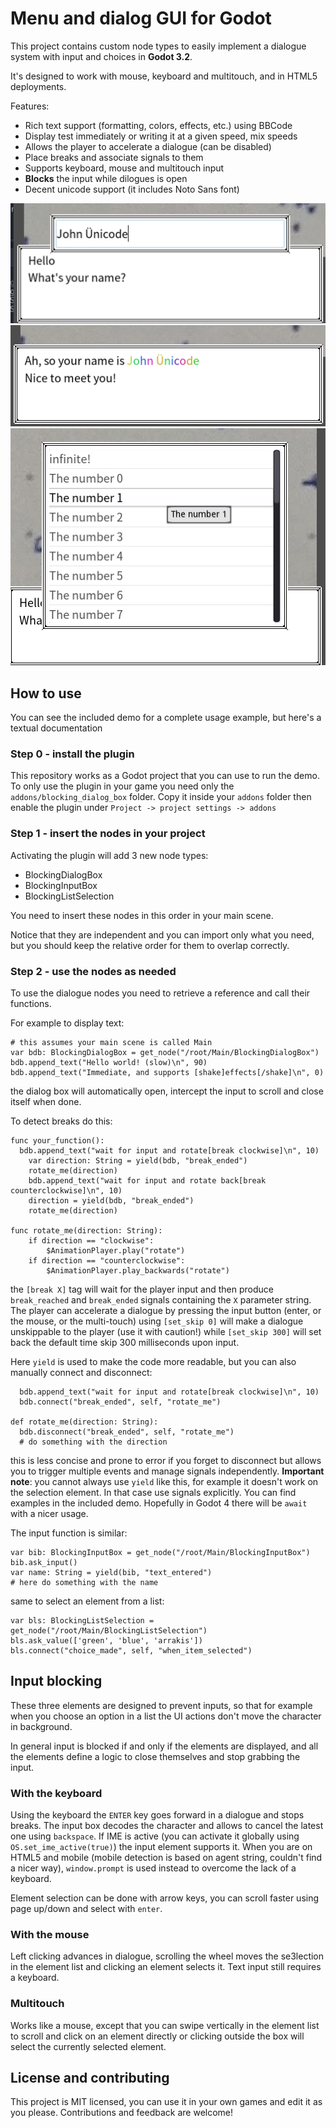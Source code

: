 # Menu and dialog GUI for Godot

This project contains custom node types to easily implement a dialogue system with input and choices in __Godot 3.2__.

It's designed to work with mouse, keyboard and multitouch, and in HTML5 deployments.

Features:

* Rich text support (formatting, colors, effects, etc.) using BBCode
* Display test immediately or writing it at a given speed, mix speeds
* Allows the player to accelerate a dialogue (can be disabled)
* Place breaks and associate signals to them
* Supports keyboard, mouse and multitouch input
* __Blocks__ the input while dilogues is open
* Decent unicode support (it includes Noto Sans font)

![how input is given](screenshots/input.png)
![how text is displayed](screenshots/text.png)
![how a choice is made](screenshots/choice.png)


## How to use

You can see the included demo for a complete usage example, but here's a textual documentation

### Step 0 - install the plugin

This repository works as a Godot project that you can use to run the demo.
To only use the plugin in your game you need only the `addons/blocking_dialog_box` folder. Copy it inside your `addons` folder then enable the plugin under `Project -> project settings -> addons`

### Step 1 - insert the nodes in your project

Activating the plugin will add 3 new node types:

* BlockingDialogBox
* BlockingInputBox
* BlockingListSelection

You need to insert these nodes in this order in your main scene.

Notice that they are independent and you can import only what you need, but you should keep the relative order for them to overlap correctly.

### Step 2 - use the nodes as needed

To use the dialogue nodes you need to retrieve a reference and call their functions.

For example to display text:

```GDScript
# this assumes your main scene is called Main
var bdb: BlockingDialogBox = get_node("/root/Main/BlockingDialogBox")
bdb.append_text("Hello world! (slow)\n", 90)
bdb.append_text("Immediate, and supports [shake]effects[/shake]\n", 0)
```

the dialog box will automatically open, intercept the input to scroll and close itself when done.

To detect breaks do this:

```GDScript
func your_function():
  bdb.append_text("wait for input and rotate[break clockwise]\n", 10)
	var direction: String = yield(bdb, "break_ended")
	rotate_me(direction)
	bdb.append_text("wait for input and rotate back[break counterclockwise]\n", 10)
	direction = yield(bdb, "break_ended")
	rotate_me(direction)

func rotate_me(direction: String):
	if direction == "clockwise":
		$AnimationPlayer.play("rotate")
	if direction == "counterclockwise":
		$AnimationPlayer.play_backwards("rotate")
```

the `[break X]` tag will wait for the player input and then produce `break_reached` and `break_ended` signals containing the `X` parameter string.
The player can accelerate a dialogue by pressing the input button (enter, or the mouse, or the multi-touch) using `[set_skip 0]` will make a dialogue unskippable to the player (use it with caution!) while `[set_skip 300]` will set back the default time skip 300 milliseconds upon input.

Here `yield` is used to make the code more readable, but you can also manually connect and disconnect:

```GDScript
  bdb.append_text("wait for input and rotate[break clockwise]\n", 10)
  bdb.connect("break_ended", self, "rotate_me")

def rotate_me(direction: String):
  bdb.disconnect("break_ended", self, "rotate_me")
  # do something with the direction
```
this is less concise and prone to error if you forget to disconnect but allows you to trigger multiple events and manage signals independently.
__Important note__: you cannot always use `yield` like this, for example it doesn't work on the selection element. In that case use signals explicitly. You can find examples in the included demo.
Hopefully in Godot 4 there will be `await` with a nicer usage.

The input function is similar:

```GDScript
var bib: BlockingInputBox = get_node("/root/Main/BlockingInputBox")
bib.ask_input()
var name: String = yield(bib, "text_entered")
# here do something with the name
```

same to select an element from a list:

```GDScript
var bls: BlockingListSelection = get_node("/root/Main/BlockingListSelection")
bls.ask_value(['green', 'blue', 'arrakis'])
bls.connect("choice_made", self, "when_item_selected")
```

## Input blocking

These three elements are designed to prevent inputs, so that for example when you choose an option in a list the UI actions don't move the character in background.

In general input is blocked if and only if the elements are displayed, and all the elements define a logic to close themselves and stop grabbing the input.

### With the keyboard
Using the keyboard the `ENTER` key goes forward in a dialogue and stops breaks.
The input box decodes the character and allows to cancel the latest one using `backspace`.
If IME is active (you can activate it globally using `OS.set_ime_active(true)`) the input element supports it.
When you are on HTML5 and mobile (mobile detection is based on agent string, couldn't find a nicer way), `window.prompt` is used instead to overcome the lack of a keyboard.

Element selection can be done with arrow keys, you can scroll faster using page up/down and select with `enter`.

### With the mouse

Left clicking advances in dialogue, scrolling the wheel moves the se3lection in the element list and clicking an element selects it.
Text input still requires a keyboard.

### Multitouch
Works like a mouse, except that you can swipe vertically in the element list to scroll and click on an element directly or clicking outside the box will select the currently selected element.

## License and contributing
This project is MIT licensed, you can use it in your own games and edit it as you please.
Contributions and feedback are welcome!
